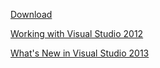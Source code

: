 [Download](https://www.visualstudio.com/en-us/products/visual-studio-community-vs.aspx)

[Working with Visual Studio 2012](https://www.microsoftvirtualacademy.com/en-US/training-courses/software-development-fundamentals-8248)

[What's New in Visual Studio 2013](https://www.microsoftvirtualacademy.com/en-US/training-courses/what-s-new-in-visual-studio-2013-jump-start-8236)
